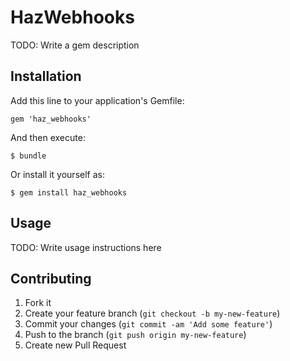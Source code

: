 # HazWebhooks

TODO: Write a gem description

## Installation

Add this line to your application's Gemfile:

    gem 'haz_webhooks'

And then execute:

    $ bundle

Or install it yourself as:

    $ gem install haz_webhooks

## Usage

TODO: Write usage instructions here

## Contributing

1. Fork it
2. Create your feature branch (`git checkout -b my-new-feature`)
3. Commit your changes (`git commit -am 'Add some feature'`)
4. Push to the branch (`git push origin my-new-feature`)
5. Create new Pull Request
